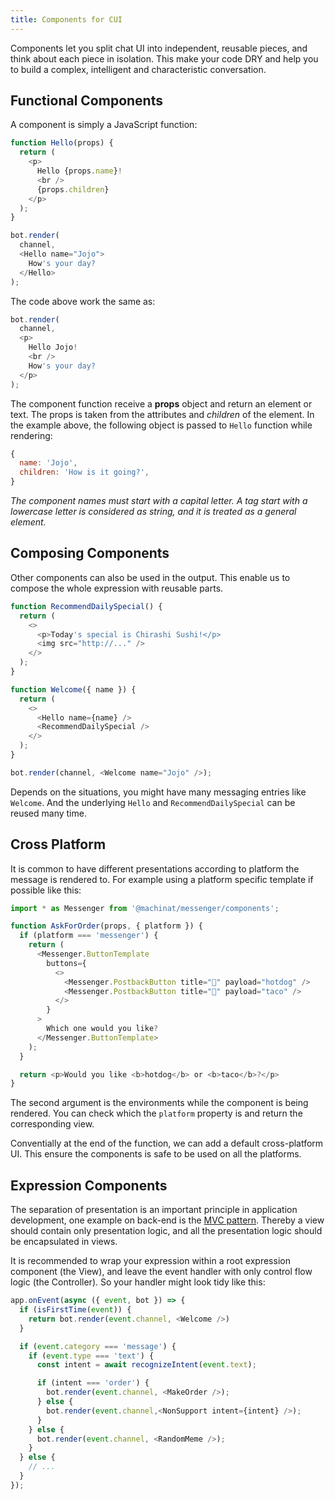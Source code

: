 ```yaml
---
title: Components for CUI
---
```


Components let you split chat UI into independent, reusable pieces, and think about each piece in isolation.
This make your code DRY and help you to build a complex, intelligent and characteristic conversation.

## Functional Components

A component is simply a JavaScript function:

```js
function Hello(props) {
  return (
    <p>
      Hello {props.name}!
      <br />
      {props.children}
    </p>
  );
}

bot.render(
  channel,
  <Hello name="Jojo">
    How's your day?
  </Hello>
);
```

The code above work the same as:

```js
bot.render(
  channel,
  <p>
    Hello Jojo!
    <br />
    How's your day?
  </p>
);
```

The component function receive a **props** object and return an element or text. The props is taken from the attributes and _children_ of the element. In the example above, the following object is passed to `Hello` function while rendering:

```js
{
  name: 'Jojo',
  children: 'How is it going?',
}
```

_The component names must start with a capital letter. A tag start with a lowercase letter is considered as string, and it is treated as a general element._

## Composing Components

Other components can also be used in the output. This enable us to compose the whole expression with reusable parts.

```js
function RecommendDailySpecial() {
  return (
    <>
      <p>Today's special is Chirashi Sushi!</p>
      <img src="http://..." />
    </>
  );
}

function Welcome({ name }) {
  return (
    <>
      <Hello name={name} />
      <RecommendDailySpecial />
    </>
  );
}

bot.render(channel, <Welcome name="Jojo" />);
```

Depends on the situations, you might have many messaging entries like `Welcome`. And the underlying `Hello` and `RecommendDailySpecial` can be reused many time.

## Cross Platform

It is common to have different presentations according to platform the message is rendered to. For example using a platform specific template if possible like this:

```js
import * as Messenger from '@machinat/messenger/components';

function AskForOrder(props, { platform }) {
  if (platform === 'messenger') {
    return (
      <Messenger.ButtonTemplate
        buttons={
          <>
            <Messenger.PostbackButton title="🌭" payload="hotdog" />
            <Messenger.PostbackButton title="🌮" payload="taco" />
          </>
        }
      >
        Which one would you like?
      </Messenger.ButtonTemplate>
    );
  }

  return <p>Would you like <b>hotdog</b> or <b>taco</b>?</p>
}
```

The second argument is the environments while the component is being rendered. You can check which the `platform` property is and return the corresponding view.

Conventially at the end of the function, we can add a default cross-platform UI. This ensure the components is safe to be used on all the platforms.

## Expression Components

The separation of presentation is an important principle in application development, one example on back-end is the [MVC pattern](https://en.wikipedia.org/wiki/Model%E2%80%93view%E2%80%93controller). Thereby a view should contain only presentation logic, and all the presentation logic should be encapsulated in views.

It is recommended to wrap your expression within a root expression component (the View), and leave the event handler with only control flow logic (the Controller). So your handler might look tidy like this:

```js
app.onEvent(async ({ event, bot }) => {
  if (isFirstTime(event)) {
    return bot.render(event.channel, <Welcome />)
  }

  if (event.category === 'message') {
    if (event.type === 'text') {
      const intent = await recognizeIntent(event.text);

      if (intent === 'order') {
        bot.render(event.channel, <MakeOrder />);
      } else {
        bot.render(event.channel,<NonSupport intent={intent} />);
      }
    } else {
      bot.render(event.channel, <RandomMeme />);
    }
  } else {
    // ...
  }
});
```
